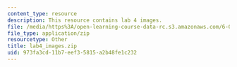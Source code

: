 ```yaml
---
content_type: resource
description: This resource contains lab 4 images.
file: /media/https%3A/open-learning-course-data-rc.s3.amazonaws.com/6-007-electromagnetic-energy-from-motors-to-lasers-spring-2011/973fa3cd11b7eef35815a2b48fe1c232_lab4_images.zip
file_type: application/zip
resourcetype: Other
title: lab4_images.zip
uid: 973fa3cd-11b7-eef3-5815-a2b48fe1c232
---
```

